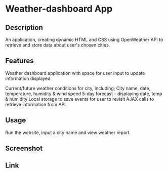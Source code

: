 # Weather-dashboard App

## Description

An application, creating dynamic HTML and CSS using OpenWeather API to retrieve and store data about user's chosen cities.

## Features

Weather dashboard application with space for user input to update information displayed.

Current/future weather conditions for city, including;
City name, date, temperature, humidity & wind speed
5-day forecast - displaying date, temp & humidity
Local storage to save events for user to revisit
AJAX calls to retrieve information from API

## Usage

Run the website, input a city name and view weather report.

## Screenshot

## Link
